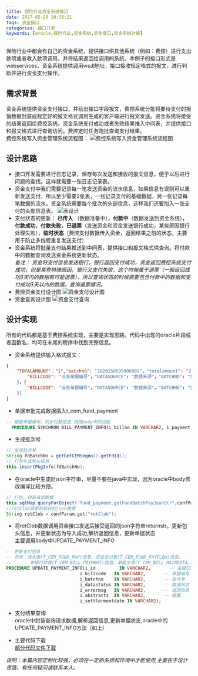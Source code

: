```yaml
---
title: 保险行业资金系统接口
date: 2017-05-20 10:38:21
tags: 资金接口
categories: 接口开发
keywords: [oracle,保险行业,资金系统,资金接口,资金系统对接]
---
```


保险行业中都会有自己的资金系统，提供接口供其他系统（例如：费控）进行支出款项或者收入款项调用，并将结果返回给调用的系统。本例子的接口形式是webservices，资金系统提供调用wsdl地址，接口接收规定格式的报文，进行判断并进行资金支付操作。
<!-- more -->

## 需求背景
资金系统提供资金支付接口，并给出接口字段报文，费控系统分批将要待支付的报销数据封装成规定好的报文格式调用生成的客户端进行报文发送。资金系统将接受的结果返回给费控系统。资金系统支付成功或者失败结果推入中间表，并提供接口和报文格式进行查询访问。费控定时任务跑批查询支付结果。   
费控系统写入资金管理系统流程图：
![费控系统写入资金管理系统流程图](http://opvqbxg2k.bkt.clouddn.com/image/fundInterfacepic01.png)

## 设计思路
* 接口开发需要进行日志记录，保存每次发送和接收的报文信息，便于以后进行问题的查找。这样就需要一张日志记录表。
* 资金支付中我们需要记录每一笔发送资金的流水信息，如果信息有误则可以重新发送支付，所以至少需要2张表，一张记录支付的基础数据，另一张记录每笔数据的流水。资金系统需要每个批次的头部信息，这样我们还要加入一张支付的头部信息表。
![表设计](http://opvqbxg2k.bkt.clouddn.com/image/fundInterface%E8%B5%84%E9%87%91%E6%94%AF%E4%BB%98%E6%95%B0%E6%8D%AE%E5%BA%93%E8%AE%BE%E8%AE%A1.png)
* 支付状态的更新： **已传入** （数据准备中），**付款中**（数据发送到资金系统），**付款成功**，**付款失败**，**已退票**（发送资金和资金发送银行成功，某些原因银行处理失败），**临时状态**（费控支付数据传入资金，返回结果之前的状态，主要用于防止多线程重复发送支付）
* 资金系统将批量支付结果推送到中间表，提供接口和报文格式供查询。将付款中的数据查询发送资金系统更新状态。   
*备注： 资金将支付信息发送银行，银行返回支付成功，资金返回费控系统支付成功，但是某些特殊原因，银行又支付失败，这个时候属于退票（一般返回成功3天内的数据有可能退票），所以查询状态的时候需要包含付款中的数据和支付成功3天以内的数据，查询退票情况。*   
* 费控资金支付设计图
![资金支付设计图](http://opvqbxg2k.bkt.clouddn.com/image/fundInterface%E8%B4%B9%E6%8E%A7%E8%B5%84%E9%87%91%E6%94%AF%E4%BB%98%E6%B5%81%E7%A8%8B%E5%9B%BE.png)
* 资金查询设计图
![资金支付查询](http://opvqbxg2k.bkt.clouddn.com/image/fundInterface/%E6%94%AF%E4%BB%98%E6%9F%A5%E8%AF%A2.png)

## 设计实现
所有的代码都是基于费控系统实现，主要是实现思路。代码中出现的oracle片段或者函数名，均可在末尾的程序中找到完整信息。
* 资金系统提供输入格式报文：
``` json
{
	"TOTALAMOUNT"："1","batchno": "1020150505000001"，"totalamount": "2000"，"totalnum": "2"，"INPUTDATE ": "2017-02-07  12:55:30"，"datas": [{
		"BILLCODE": "业务单据编号"，"DATASOURCE": "数据来源"，"BATCHNO": "批次号"，"TRANSFERDATE": "业务单据日期"，"ORGCODE": "务申请单位编号"，"ABSTRACTS": "摘要"，"TRANSFERCODE": "业务类型编号"，"PAYTYPE ": "支付方式"，"BUDGETPROJECTCODE": "预算项目编号"，"PAYORGCODE": "付款单位编号"，"PAYORGNAME": "付款单位名称"，"PAYACCOUNTNO": "付款账户"，"PAYACCOUNTNAME": "付款账户名称"，"PAYBANKNAME": "付款方开户行名称"，"RECACCOUNTNO": "收款账户编号"，"RECORGCODE": "收款方单位编号"，"RECORGNAME": "收款方单位名称"，"RECACCOUNTNAME": "收款账户名称"，"RECBANKNAME": "收款行名称"，"RECAREANAMEOFPROVINCE": "收款行地址（省）"，"RECAREANAMEOFCITY": "收款行地址（市）"，"RECAREANAMEOFSTREET": "收款行地址（路）"，"BANKCODEOFREC": "收款行机构号"，"BANKEXCCODEOFREC": "收款行联行号"，"CNAPSOFREC": "收款行CNAPS号"，"BANKPAYTYPE": "付款对象类型"，"CURRENCYCODE ": "结算币种"，"AMOUNT": "付款金额"，"TRANSFERTYPE": "业务类别"，"DATASTATUS": "数据状态"，"RECBANK": "银行直连号"，"ISREAD": "资金管理系统读取标识"，"ISRETURN": "外部系统读取标识"，"RECPHONENUM": "收款人手机号"，"PAYPROVINCE": "付款行地址（省）"，"PAYAREANAMEOFCITY": "付款行地址（市）"，"PAYAREANAMEOFSTREET": "付款行地址（路）"，"PAYMENTNO": "缴费编号"，"AGREEMENTNO": "协议编号"，"PAYPURPOSE": "付款用途"，"RECDOCUMENTNO": "收款人证件号"，"RECDOCUMENTTYPE": "收款人证件类型"，"FREE1": "实时"，"FREE2": ""，"FREE3": ""，"FREE4": ""，"FREE5": ""，"FREE6": ""，"FREE7": ""，"FREE8": ""，"FREE9": ""，"FREE10": ""，
	}，{
		"BILLCODE": "业务单据编号"，"DATASOURCE": "数据来源"，"BATCHNO": "批次号"，"TRANSFERDATE": "业务单据日期"，"ORGCODE": "务申请单位编号"，"ABSTRACTS": "摘要"，"TRANSFERCODE": "业务类型编号"，"PAYTYPE ": "支付方式"，"BUDGETPROJECTCODE": "预算项目编号"，"PAYORGCODE": "付款单位编号"，"PAYORGNAME": "付款单位名称"，"PAYACCOUNTNO": "付款账户"，"PAYACCOUNTNAME": "付款账户名称"，"PAYBANKNAME": "付款方开户行名称"，"RECACCOUNTNO": "收款账户编号"，"RECORGCODE": "收款方单位编号"，"RECORGNAME": "收款方单位名称"，"RECACCOUNTNAME": "收款账户名称"，"RECBANKNAME": "收款行名称"，"RECAREANAMEOFPROVINCE": "收款行地址（省）"，"RECAREANAMEOFCITY": "收款行地址（市）"，"RECAREANAMEOFSTREET": "收款行地址（路）"，"BANKCODEOFREC": "收款行机构号"，"BANKEXCCODEOFREC": "收款行联行号"，"CNAPSOFREC": "收款行CNAPS号"，"BANKPAYTYPE": "付款对象类型"，"CURRENCYCODE ": "结算币种"，"AMOUNT": "付款金额"，"TRANSFERTYPE": "业务类别"，"DATASTATUS": "数据状态"，"RECBANK": "银行直连号"，"ISREAD": "资金管理系统读取标识"，"ISRETURN": "外部系统读取标识"，"RECPHONENUM": "收款人手机号"，"PAYPROVINCE": "付款行地址（省）"，"PAYAREANAMEOFCITY": "付款行地址（市）"，"PAYAREANAMEOFSTREET": "付款行地址（路）"，"PAYMENTNO": "缴费编号"，"AGREEMENTNO": "协议编号"，"PAYPURPOSE": "付款用途"，"RECDOCUMENTNO": "收款人证件号"，"RECDOCUMENTTYPE": "收款人证件类型"，"FREE1": "实时"，"FREE2": ""，"FREE3": ""，"FREE4": ""，"FREE5": ""，"FREE6": ""，"FREE7": ""，"FREE8": ""，"FREE9": ""，"FREE10": ""，
	}]
}
```
* 单据审批完成数据插入t_cem_fund_payment
``` sql
-- 根据单据编号，同步付款信息.调用body中的过程
  PROCEDURE SYNCHRON_BILL_PAYMENT_INFO(i_billno IN VARCHAR2, i_payment_id IN VARCHAR2);
```

* 生成批次号
``` java
// 生成批次号
String fdBatchNo = getGetCEMSeqno().getFdId();
// 打包生成包头信息
this.insertPkgInfo(fdBatchNo);
```
* 在oracle中生成好json字符串，尽量不要在java中实现，因为oracle中body修改编译比较方便。
``` java
// 打包，封装请求数据
this.sqlMap.queryForObject("fund_payment.getFundBatchPayJsonStr",confParam);
//retClob就是封装好的json数据
String retClob = confParam.get("retClob");
```
* 将retClob数据调用资金接口发送后接受返回的json字符串returnstr。更新包头信息，并更新状态为导入成功,解析返回信息，更新单据状态   
主要调用body中UPDATE_PAYMENT_INFO
``` sql
-- 更新支付信息
-- 包括：流水表(T_CEM_FUND_PAY)信息、资金支付表(T_CEM_FUND_PAYFLOW)信息、
--       单据付款表(T_CEM_BILL_PAYMENT)信息、单据主表(T_CEM_BILL_MAINDATA)信息)
PROCEDURE UPDATE_PAYMENT_INFO(i_id         IN VARCHAR2,       -- 主键ID
                            i_billcode   IN VARCHAR2,       -- 单据编号
                            i_batchno    IN VARCHAR2,       -- 批次号
                            i_datastatus IN VARCHAR2,       -- 数据状态
                            i_errormsg   IN VARCHAR2,       -- 返回信息
                            i_abstracts  IN VARCHAR2,       -- 摘要
                            i_settlermentdate IN VARCHAR2);  
```
* 支付结果查询   
oracle中封装查询请求数据,解析返回信息,更新单据状态,oracle中的UPDATE_PAYMENT_INFO方法（如上）

* 主要代码下载   
[部分代码文件下载](http://opvqbxg2k.bkt.clouddn.com/image/fundInterface/maincode.zip)   

*说明：本篇内容定制化较强，必须在一定的系统和环境中才能使用,主要在于设计思路，有任何疑问请联系本人。*

